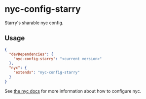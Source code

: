 # nyc-config-starry

Starry's sharable nyc config.

## Usage

```json
{
  "devDependencies": {
    "nyc-config-starry": "<current version>"
  },
  "nyc": {
    "extends": "nyc-config-starry"
  }
}
```

See [the nyc docs](https://www.npmjs.com/package/nyc#adding-your-overrides) for more information about how to configure nyc.
